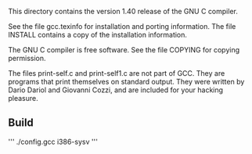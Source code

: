 This directory contains the version 1.40 release of the GNU C compiler.

See the file gcc.texinfo for installation and porting information.
The file INSTALL contains a copy of the installation information.

The GNU C compiler is free software.  See the file COPYING for copying
permission.

The files print-self.c and print-self1.c are not part of GCC.
They are programs that print themselves on standard output.
They were written by Dario Dariol and Giovanni Cozzi, and are
included for your hacking pleasure.

## Build
'''
./config.gcc i386-sysv
'''
